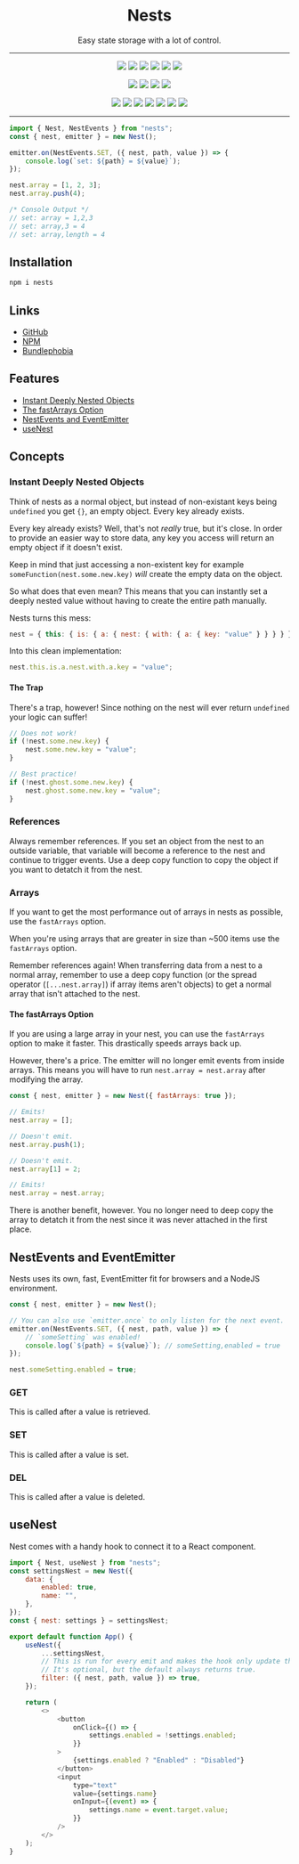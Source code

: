<h1 align="center">Nests</h1>

<p align="center">
	Easy state storage with a lot of control.
</p>

---

<p align="center">
	<img src="https://badgen.net/github/watchers/Kyza/nests" />
	<img src="https://badgen.net/github/stars/Kyza/nests" />
	<img src="https://badgen.net/github/forks/Kyza/nests" />
	<img src="https://badgen.net/github/issues/Kyza/nests" />
	<img src="https://badgen.net/github/prs/Kyza/nests" />
	<img src="https://badgen.net/github/license/Kyza/nests" />
</p>
<p align="center">
	<img src="https://badgen.net/bundlephobia/min/nests" />
	<img src="https://badgen.net/bundlephobia/minzip/nests" />
	<img src="https://badgen.net/bundlephobia/dependency-count/nests" />
	<img src="https://badgen.net/bundlephobia/tree-shaking/nests" />
</p>
<p align="center">
	<img src="https://badgen.net/npm/v/nests" />
	<img src="https://badgen.net/npm/dw/nests" />
	<img src="https://badgen.net/npm/dm/nests" />
	<img src="https://badgen.net/npm/dy/nests" />
	<img src="https://badgen.net/npm/dt/nests" />
	<img src="https://badgen.net/npm/dependents/nests" />
	<img src="https://badgen.net/npm/types/nests" />
</p>

---

```js
import { Nest, NestEvents } from "nests";
const { nest, emitter } = new Nest();

emitter.on(NestEvents.SET, ({ nest, path, value }) => {
	console.log(`set: ${path} = ${value}`);
});

nest.array = [1, 2, 3];
nest.array.push(4);

/* Console Output */
// set: array = 1,2,3
// set: array,3 = 4
// set: array,length = 4
```

## Installation

```bash
npm i nests
```

## Links

- [GitHub](https://github.com/Kyza/nests)
- [NPM](https://www.npmjs.com/package/nests)
- [Bundlephobia](https://bundlephobia.com/package/nests@latest)

## Features

- [Instant Deeply Nested Objects](#instant-deeply-nested-objects)
- [The fastArrays Option](#the-fastarrays-option)
- [NestEvents and EventEmitter](#nestevents-and-eventemitter)
- [useNest](#usenest)

## Concepts

### Instant Deeply Nested Objects

Think of nests as a normal object, but instead of non-existant keys being `undefined` you get `{}`, an empty object. Every key already exists.

Every key already exists? Well, that's not _really_ true, but it's close. In order to provide an easier way to store data, any key you access will return an empty object if it doesn't exist.

Keep in mind that just accessing a non-existent key for example `someFunction(nest.some.new.key)` _will_ create the empty data on the object.

So what does that even mean? This means that you can instantly set a deeply nested value without having to create the entire path manually.

Nests turns this mess:

```js
nest = { this: { is: { a: { nest: { with: { a: { key: "value" } } } } } } };
```

Into this clean implementation:

```js
nest.this.is.a.nest.with.a.key = "value";
```

#### The Trap

There's a trap, however! Since nothing on the nest will ever return `undefined` your logic can suffer!

```js
// Does not work!
if (!nest.some.new.key) {
	nest.some.new.key = "value";
}

// Best practice!
if (!nest.ghost.some.new.key) {
	nest.ghost.some.new.key = "value";
}
```

### References

Always remember references. If you set an object from the nest to an outside variable, that variable will become a reference to the nest and continue to trigger events. Use a deep copy function to copy the object if you want to detatch it from the nest.

### Arrays

If you want to get the most performance out of arrays in nests as possible, use the `fastArrays` option.

When you're using arrays that are greater in size than ~500 items use the `fastArrays` option.

Remember references again! When transferring data from a nest to a normal array, remember to use a deep copy function (or the spread operator (`[...nest.array]`) if array items aren't objects) to get a normal array that isn't attached to the nest.

#### The fastArrays Option

If you are using a large array in your nest, you can use the `fastArrays` option to make it faster. This drastically speeds arrays back up.

However, there's a price. The emitter will no longer emit events from inside arrays. This means you will have to run `nest.array = nest.array` after modifying the array.

```js
const { nest, emitter } = new Nest({ fastArrays: true });

// Emits!
nest.array = [];

// Doesn't emit.
nest.array.push(1);

// Doesn't emit.
nest.array[1] = 2;

// Emits!
nest.array = nest.array;
```

There is another benefit, however. You no longer need to deep copy the array to detatch it from the nest since it was never attached in the first place.

## NestEvents and EventEmitter

Nests uses its own, fast, EventEmitter fit for browsers and a NodeJS environment.

```js
const { nest, emitter } = new Nest();

// You can also use `emitter.once` to only listen for the next event.
emitter.on(NestEvents.SET, ({ nest, path, value }) => {
	// `someSetting` was enabled!
	console.log(`${path} = ${value}`); // someSetting,enabled = true
});

nest.someSetting.enabled = true;
```

### GET

This is called after a value is retrieved.

### SET

This is called after a value is set.

### DEL

This is called after a value is deleted.

## useNest

Nest comes with a handy hook to connect it to a React component.

```js
import { Nest, useNest } from "nests";
const settingsNest = new Nest({
	data: {
		enabled: true,
		name: "",
	},
});
const { nest: settings } = settingsNest;

export default function App() {
	useNest({
		...settingsNest,
		// This is run for every emit and makes the hook only update the state if it returns true.
		// It's optional, but the default always returns true.
		filter: ({ nest, path, value }) => true,
	});

	return (
		<>
			<button
				onClick={() => {
					settings.enabled = !settings.enabled;
				}}
			>
				{settings.enabled ? "Enabled" : "Disabled"}
			</button>
			<input
				type="text"
				value={settings.name}
				onInput={(event) => {
					settings.name = event.target.value;
				}}
			/>
		</>
	);
}
```
